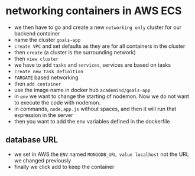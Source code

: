 # networking containers in AWS ECS

- we then have to go and create a new `networking only` cluster for our backend container
- name the cluster `goals-app`
- `create VPC` and set defaults as they are for all containers in the cluster
- then `create` (a cluster is the surrounding network)
- then `view cluster`
- we have to add `tasks` and `services`, services are based on tasks
- `create new task definition`
- `FARGATE` based networking
- then `add container`
- use the image name in docker hub `academind/goals-app`
- in `env` we want to change the starting of nodemon. Now we do not want to execute the code with nodemon.
- in commands, `node,app.js` without spaces, and then it will run that expression in the server
- then you want to add the env variables defined in the dockerfile

## database URL

- we set in AWS the `ENV` named `MONGODB_URL value localhost` not the URL we changed previously
- finally we click add to keep the container
